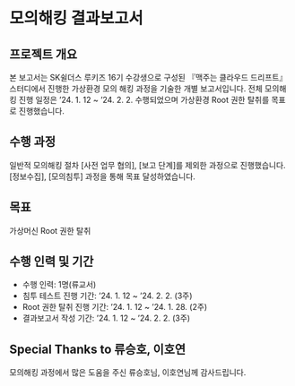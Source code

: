 # 모의해킹 결과보고서

## 프로젝트 개요
본 보고서는 SK쉴더스 루키즈 16기 수강생으로 구성된 『맥주는 클라우드 드리프트』 스터디에서 진행한 가상환경 모의 해킹 과정을 기술한 개별 보고서입니다.
전체 모의해킹 진행 일정은 ’24. 1. 12 ~ ’24. 2. 2. 수행되었으며 가상환경 Root 권한 탈취를 목표로 진행했습니다.

## 수행 과정
일반적 모의해킹 절차 [사전 업무 협의], [보고 단계]를 제외한 과정으로 진행했습니다.
[정보수집], [모의침투] 과정을 통해 목표 달성하였습니다.

## 목표
가상머신 Root 권한 탈취

## 수행 인력 및 기간
- 수행 인력: 1명(류교서)
- 침투 테스트 진행 기간: ’24. 1. 12 ~ ’24. 2. 2. (3주)
- Root 권한 탈취 진행 기간: ’24. 1. 12 ~ ’24. 1. 28. (2주)
- 결과보고서 작성 기간: ’24. 1. 12 ~ ’24. 2. 2. (3주)

## Special Thanks to 류승호, 이호연
모의해킹 과정에서 많은 도움을 주신 류승호님, 이호연님께 감사드립니다.
